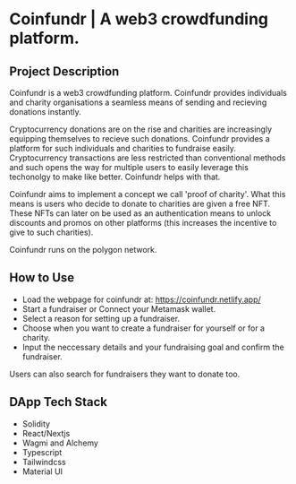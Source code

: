 # Coinfundr | A web3 crowdfunding platform.

## Project Description
Coinfundr is a web3 crowdfunding platform. Coinfundr provides individuals and charity organisations a seamless means of sending and recieving donations instantly.

Cryptocurrency donations are on the rise and charities are increasingly equipping themselves to recieve such donations. Coinfundr provides a platform for such individuals and charities to fundraise easily. Cryptocurrency transactions are less restricted than conventional methods and such opens the way for multiple users to easily leverage this techonolgy to make like better. Coinfundr helps with that.

Coinfundr aims to implement a concept we call 'proof of charity'. What this means is users who decide to donate to charities are given a free NFT. These NFTs can later on be used as an authentication means to unlock discounts and promos on other platforms (this increases the incentive to give to such charities).

Coinfundr runs on the polygon network.

## How to Use
* Load the webpage for coinfundr at: https://coinfundr.netlify.app/
* Start a fundraiser or Connect your Metamask wallet.
* Select a reason for setting up a fundraiser.
* Choose when you want to create a fundraiser for yourself or for a charity.
* Input the neccessary details and your fundraising goal and confirm the fundraiser.

Users can also search for fundraisers they want to donate too.  

## DApp Tech Stack
* Solidity
* React/Nextjs
* Wagmi and Alchemy 
* Typescript
* Tailwindcss 
* Material UI
